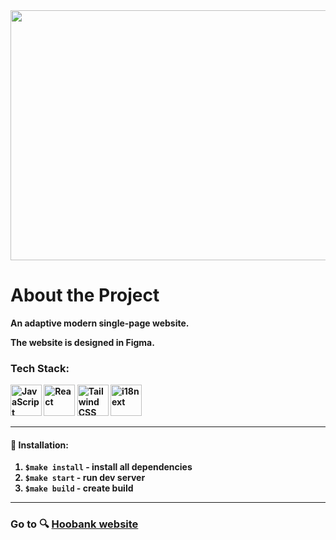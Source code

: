 <img style="height: 400px; width:700px;" src="https://camo.githubusercontent.com/c4493d95984ace14ebef070617d63d2fa8068b02a1359d1a311b175ce623026b/68747470733a2f2f692e6962622e636f2f424b31486e30782f53637265656e73686f742d323032322d30382d30382d61742d342d30352d34382d504d2e706e67" />
<h1>About the Project</h1>
<p><strong>An adaptive modern single-page website.</strong></p>
<p><strong>The website is designed in Figma.

### Tech Stack:

<img height="50" src="https://user-images.githubusercontent.com/25181517/117447155-6a868a00-af3d-11eb-9cfe-245df15c9f3f.png" alt="JavaScript" title="JavaScript" />
<img height="50" src="https://user-images.githubusercontent.com/25181517/183897015-94a058a6-b86e-4e42-a37f-bf92061753e5.png" alt="React" title="React" />
<img height="50" src="https://user-images.githubusercontent.com/25181517/202896760-337261ed-ee92-4979-84c4-d4b829c7355d.png" alt="Tailwind CSS" title="Tailwind CSS" />
<img height="50" src="https://github.com/i18next/i18next.com/blob/master/_resources/i18next_logo/alt/logo.jpg" alt="i18next" title="i18Next" />


___

#### 🧰 Installation:
1. ```$make install``` - install all dependencies
2. ```$make start``` - run dev server
3. ```$make build``` - create build

___

### Go to 🔍 [Hoobank website](https://hoobank-voxfoot.vercel.app/)
